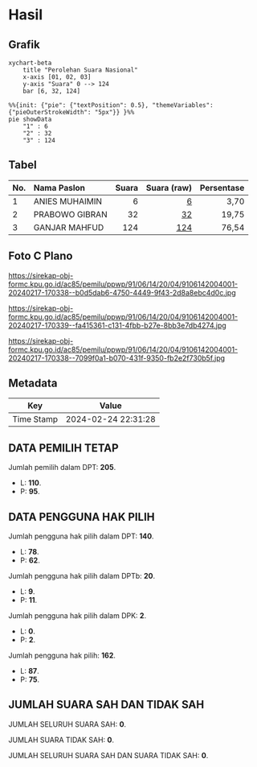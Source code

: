 # Hasil

## Grafik

```mermaid
xychart-beta
    title "Perolehan Suara Nasional"
    x-axis [01, 02, 03]
    y-axis "Suara" 0 --> 124
    bar [6, 32, 124]
```

```mermaid
%%{init: {"pie": {"textPosition": 0.5}, "themeVariables": {"pieOuterStrokeWidth": "5px"}} }%%
pie showData
    "1" : 6
    "2" : 32
    "3" : 124
```

## Tabel

| No. | Nama Paslon    | Suara | Suara (raw) | Persentase |
|:--- |:-------------- | -----:| -----------:| ----------:|
| 1   | ANIES MUHAIMIN | 6     | [6][p-1]    | 3,70       |
| 2   | PRABOWO GIBRAN | 32    | [32][p-2]   | 19,75      |
| 3   | GANJAR MAHFUD  | 124   | [124][p-3]  | 76,54      |


[p-1]: https://github.com/gigit-pemilu/pemilu-2024/blob/main/pilpres/hitung-suara/sub/91-papua/sub/06-biak-numfor/sub/14-andey/sub/2004-wonabraidi/sub/001-tps/sub/paslon-1.txt
[p-2]: https://github.com/gigit-pemilu/pemilu-2024/blob/main/pilpres/hitung-suara/sub/91-papua/sub/06-biak-numfor/sub/14-andey/sub/2004-wonabraidi/sub/001-tps/sub/paslon-2.txt
[p-3]: https://github.com/gigit-pemilu/pemilu-2024/blob/main/pilpres/hitung-suara/sub/91-papua/sub/06-biak-numfor/sub/14-andey/sub/2004-wonabraidi/sub/001-tps/sub/paslon-3.txt

## Foto C Plano

https://sirekap-obj-formc.kpu.go.id/ac85/pemilu/ppwp/91/06/14/20/04/9106142004001-20240217-170338--b0d5dab6-4750-4449-9f43-2d8a8ebc4d0c.jpg

https://sirekap-obj-formc.kpu.go.id/ac85/pemilu/ppwp/91/06/14/20/04/9106142004001-20240217-170339--fa415361-c131-4fbb-b27e-8bb3e7db4274.jpg

https://sirekap-obj-formc.kpu.go.id/ac85/pemilu/ppwp/91/06/14/20/04/9106142004001-20240217-170338--7099f0a1-b070-431f-9350-fb2e2f730b5f.jpg


## Metadata

| Key        | Value               |
| ---------- | ------------------- |
| Time Stamp | 2024-02-24 22:31:28 |


## DATA PEMILIH TETAP

Jumlah pemilih dalam DPT: **205**.
 * L: **110**.
 * P: **95**.

## DATA PENGGUNA HAK PILIH

Jumlah pengguna hak pilih dalam DPT: **140**.
 * L: **78**.
 * P: **62**.

Jumlah pengguna hak pilih dalam DPTb: **20**.
 * L: **9**.
 * P: **11**.

Jumlah pengguna hak pilih dalam DPK: **2**.
 * L: **0**.
 * P: **2**.

Jumlah pengguna hak pilih: **162**.
 * L: **87**.
 * P: **75**.

## JUMLAH SUARA SAH DAN TIDAK SAH

JUMLAH SELURUH SUARA SAH: **0**.

JUMLAH SUARA TIDAK SAH: **0**.

JUMLAH SELURUH SUARA SAH DAN SUARA TIDAK SAH: **0**.


